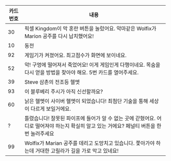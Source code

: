 |카드번호|내용|
|--|--|
|30|픽셀 Kingdom이 막 혼란 버튼을 눌렀어요. 악마같은 Wolfix가 Marion 공주를 다시 납치했어요!|
|10|동전
|92|게임기가 켜졌어요. 최고점수가 화면에 보이네요.|
|52|악! 구멍에 떨어져서 죽었어요! 이게 게임인게 다행이네요. 목숨을 다시 얻을 방법을 찾아야 해요. 5번 카드를 열어주세요.|
|39|Steve 삼촌의 전조등 헬멧|
|93|이 블루베리 주시가 아직 신선할까요?|
|60|낡은 헬멧이 사이버 헬멧이 되었습니다! 최첨단 기술을 통해 세상이 다르게 보일거에요.|
|?|틀렸습니다! 잘못된 파이프에 들어가 알 수 없는 곳에 갇혔어요. 어디로 떨어져야 하는지 확실히 알고 있는 거에요? 페널티 버튼을 한번 눌러주세요|
|99|Wolfix가 Marian 공주를 데리고 도망치고 있습니다. 쫓아가야 하는데 거대한 고릴라가 길을 가로 막고 있네요!|
